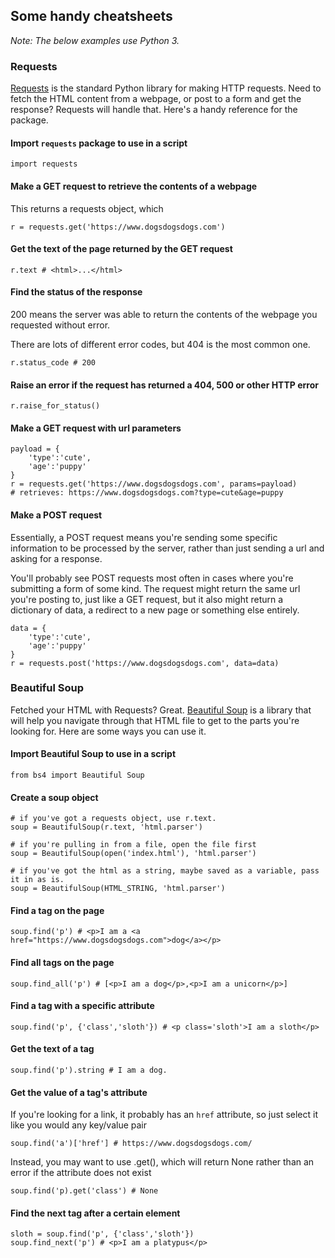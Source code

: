 ## Some handy cheatsheets
_Note: The below examples use Python 3._
### Requests
[Requests](http://docs.python-requests.org/en/master/) is the standard Python library for making HTTP requests. Need to fetch the HTML content from a webpage, or post to a form and get the response? Requests will handle that. Here's a handy reference for the package.

#### Import `requests` package to use in a script 
```
import requests
```
#### Make a GET request to retrieve the contents of a webpage
This returns a requests object, which 
```
r = requests.get('https://www.dogsdogsdogs.com')
```
#### Get the text of the page returned by the GET request
```
r.text # <html>...</html>
```
#### Find the status of the response
200 means the server was able to return the contents of the webpage you requested without error.

There are lots of different error codes, but 404 is the most common one.
```
r.status_code # 200
```
#### Raise an error if the request has returned a 404, 500 or other HTTP error
```
r.raise_for_status()
```
#### Make a GET request with url parameters
```
payload = {
    'type':'cute',
    'age':'puppy'
}
r = requests.get('https://www.dogsdogsdogs.com', params=payload)
# retrieves: https://www.dogsdogsdogs.com?type=cute&age=puppy
```
#### Make a POST request 
Essentially, a POST request means you're sending some specific information to be processed by the server, rather than just sending a url and asking for a response.

You'll probably see POST requests most often in cases where you're submitting a form of some kind. The request might return the same url you're posting to, just like a GET request, but it also might return a dictionary of data, a redirect to a new page or something else entirely.
```
data = {
    'type':'cute',
    'age':'puppy'
}
r = requests.post('https://www.dogsdogsdogs.com', data=data)
```

### Beautiful Soup
Fetched your HTML with Requests? Great. [Beautiful Soup](https://www.crummy.com/software/BeautifulSoup/) is a library that will help you navigate through that HTML file to get to the parts you're looking for. Here are some ways you can use it.

#### Import Beautiful Soup to use in a script
```
from bs4 import Beautiful Soup
```

#### Create a soup object
```
# if you've got a requests object, use r.text.
soup = BeautifulSoup(r.text, 'html.parser')

# if you're pulling in from a file, open the file first
soup = BeautifulSoup(open('index.html'), 'html.parser')

# if you've got the html as a string, maybe saved as a variable, pass it in as is.
soup = BeautifulSoup(HTML_STRING, 'html.parser')
```

#### Find a tag on the page
```
soup.find('p') # <p>I am a <a href="https://www.dogsdogsdogs.com">dog</a></p>
```

#### Find all tags on the page
```
soup.find_all('p') # [<p>I am a dog</p>,<p>I am a unicorn</p>]
```

#### Find a tag with a specific attribute
```
soup.find('p', {'class','sloth'}) # <p class='sloth'>I am a sloth</p>
```
#### Get the text of a tag
```
soup.find('p').string # I am a dog.
```

#### Get the value of a tag's attribute

If you're looking for a link, it probably has an `href` attribute, so just select it like you would any key/value pair
```
soup.find('a')['href'] # https://www.dogsdogsdogs.com/
```
Instead, you may want to use .get(), which will return None rather than an error if the attribute does not exist
```
soup.find('p).get('class') # None
```

#### Find the next tag after a certain element
```
sloth = soup.find('p', {'class','sloth'})
soup.find_next('p') # <p>I am a platypus</p>
```